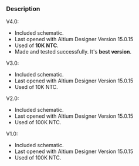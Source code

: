 ### Description

V4.0:
- Included schematic.
- Last opened with Altium Designer Version 15.0.15
- Used of **10K NTC**.
- Made and tested successfully. It's **best version**.

V3.0:
- Included schematic.
- Last opened with Altium Designer Version 15.0.15
- Used of 10K NTC.

V2.0:
- Included schematic.
- Last opened with Altium Designer Version 15.0.15
- Used of 100K NTC.

V1.0:
- Included schematic.
- Last opened with Altium Designer Version 15.0.15
- Used of 100K NTC.
